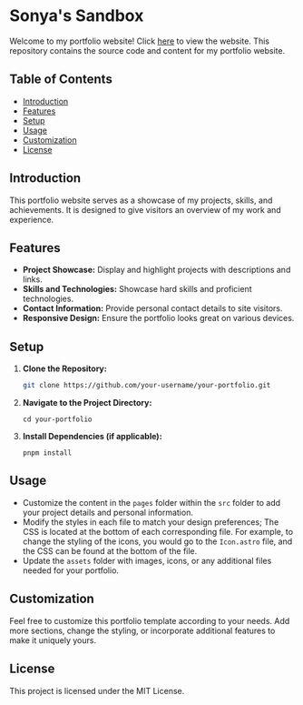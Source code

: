 # Sonya's Sandbox

Welcome to my portfolio website! Click [here](https://sonya-personal-website.vercel.app/) to view the website. This repository contains the source code and content for my portfolio website.


## Table of Contents

- [Introduction](#introduction)
- [Features](#features)
- [Setup](#setup)
- [Usage](#usage)
- [Customization](#customization)
- [License](#license)

## Introduction

This portfolio website serves as a showcase of my projects, skills, and achievements. It is designed to give visitors an overview of my work and experience.

## Features

- **Project Showcase:** Display and highlight projects with descriptions and links.
- **Skills and Technologies:** Showcase hard skills and proficient technologies.
- **Contact Information:** Provide personal contact details to site visitors.
- **Responsive Design:** Ensure the portfolio looks great on various devices.

## Setup

1. **Clone the Repository:**
   ```bash
   git clone https://github.com/your-username/your-portfolio.git
   ```
2. **Navigate to the Project Directory:**
    ```
   cd your-portfolio
    ```
3. **Install Dependencies (if applicable):**
    ```
    pnpm install
    ```

## Usage

- Customize the content in the `pages` folder within the `src` folder to add your project details and personal information.
- Modify the styles in each file to match your design preferences; The CSS is located at the bottom of each corresponding file. For example, to change the styling of the icons, you would go to the `Icon.astro` file, and the CSS can be found at the bottom of the file.
- Update the `assets` folder with images, icons, or any additional files needed for your portfolio.

## Customization

Feel free to customize this portfolio template according to your needs. Add more sections, change the styling, or incorporate additional features to make it uniquely yours.

## License

This project is licensed under the MIT License.
